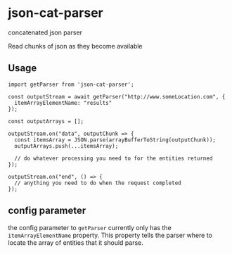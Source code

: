 # json-cat-parser

concatenated json parser

Read chunks of json as they become available

## Usage

```
import getParser from 'json-cat-parser';

const outputStream = await getParser("http://www.someLocation.com", {
  itemArrayElementName: "results"
});

const outputArrays = [];

outputStream.on("data", outputChunk => {
  const itemsArray = JSON.parse(arrayBufferToString(outputChunk));
  outputArrays.push(...itemsArray);

  // do whatever processing you need to for the entities returned
});

outputStream.on("end", () => {
  // anything you need to do when the request completed
});
```

## config parameter

the config parameter to `getParser` currently only has the `itemArrayElementName` property. This property tells the parser where to locate the array of entities that it should parse.
